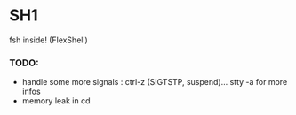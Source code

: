# SH1 #

fsh inside! (FlexShell)


### TODO: ###

* handle some more signals : ctrl-z (SIGTSTP, suspend)... stty -a for more infos
* memory leak in cd

